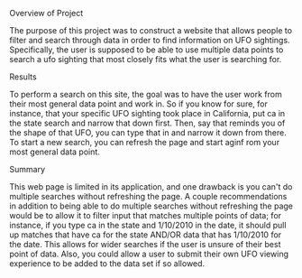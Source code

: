 Overview of Project

The purpose of this project was to construct a website that allows people to filter and search through data in order to find information on UFO sightings. Specifically, the user is supposed to be able to use multiple data points to search a ufo sighting that most closely fits what the user is searching for.

Results

To perform a search on this site, the goal was to have the user work from their most general data point and work in. So if you know for sure, for instance, that your specific UFO sighting took place in California, put ca in the state search and narrow that down first. Then, say that reminds you of the shape of that UFO, you can type that in and narrow it down from there. To start a new search, you can refresh the page and start aginf rom your most general data point.

Summary

This web page is limited in its application, and one drawback is you can't do multiple searches without refreshing the page. A couple recommendations in addition to being able to do multiple searches without refreshing the page would be to allow it to filter input that matches multiple points of data; for instance, if you type ca in the state and 1/10/2010 in the date, it should pull up matches that have ca for the state AND/OR data that has 1/10/2010 for the date. This allows for wider searches if the user is unsure of their best point of data. Also, you could allow a user to submit their own UFO viewing experience to be added to the data set if so allowed.